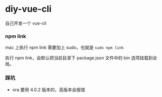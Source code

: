 # diy-vue-cli

自己开发一个 vue-cli

### npm  link

mac 上执行 npm link 需要加上 sudo，也就是 ```sudo npm link```

执行 npm link，会默认把当前目录下 package.json 文件中的 bin 选项挂载到全局。

### 踩坑
- ora 要用 4.0.2 版本的，高版本会报错